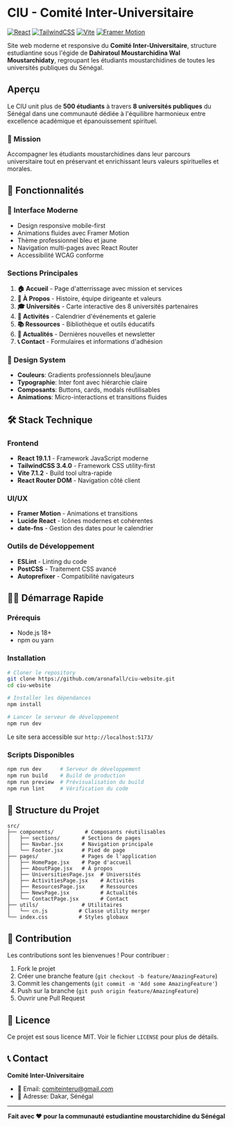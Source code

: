 #  CIU - Comité Inter-Universitaire

[![React](https://img.shields.io/badge/React-19.1.1-blue.svg)](https://reactjs.org/)
[![TailwindCSS](https://img.shields.io/badge/TailwindCSS-3.4.0-38B2AC.svg)](https://tailwindcss.com/)
[![Vite](https://img.shields.io/badge/Vite-7.1.2-646CFF.svg)](https://vitejs.dev/)
[![Framer Motion](https://img.shields.io/badge/Framer%20Motion-12.23.12-FF0055.svg)](https://www.framer.com/motion/)

Site web moderne et responsive du **Comité Inter-Universitaire**, structure estudiantine sous l'égide de **Dahiratoul Moustarchidina Wal Moustarchidaty**, regroupant les étudiants moustarchidines de toutes les universités publiques du Sénégal.

##  Aperçu

Le CIU unit plus de **500 étudiants** à travers **8 universités publiques** du Sénégal dans une communauté dédiée à l'équilibre harmonieux entre excellence académique et épanouissement spirituel.

### 🎯 Mission
Accompagner les étudiants moustarchidines dans leur parcours universitaire tout en préservant et enrichissant leurs valeurs spirituelles et morales.

## 🚀 Fonctionnalités

### 📱 **Interface Moderne**
-  Design responsive mobile-first
-  Animations fluides avec Framer Motion
-  Thème professionnel bleu et jaune
-  Navigation multi-pages avec React Router
-  Accessibilité WCAG conforme

###  **Sections Principales**
1. **🏠 Accueil** - Page d'atterrissage avec mission et services
2. **👥 À Propos** - Histoire, équipe dirigeante et valeurs
3. **🎓 Universités** - Carte interactive des 8 universités partenaires
4. **📅 Activités** - Calendrier d'événements et galerie
5. **📚 Ressources** - Bibliothèque et outils éducatifs
6. **📰 Actualités** - Dernières nouvelles et newsletter
7. **📞 Contact** - Formulaires et informations d'adhésion

### 🎨 **Design System**
- **Couleurs**: Gradients professionnels bleu/jaune
- **Typographie**: Inter font avec hiérarchie claire
- **Composants**: Buttons, cards, modals réutilisables
- **Animations**: Micro-interactions et transitions fluides

## 🛠️ Stack Technique

### **Frontend**
- **React 19.1.1** - Framework JavaScript moderne
- **TailwindCSS 3.4.0** - Framework CSS utility-first
- **Vite 7.1.2** - Build tool ultra-rapide
- **React Router DOM** - Navigation côté client

### **UI/UX**
- **Framer Motion** - Animations et transitions
- **Lucide React** - Icônes modernes et cohérentes
- **date-fns** - Gestion des dates pour le calendrier

### **Outils de Développement**
- **ESLint** - Linting du code
- **PostCSS** - Traitement CSS avancé
- **Autoprefixer** - Compatibilité navigateurs

## 🏃‍♂ Démarrage Rapide

### Prérequis
- Node.js 18+ 
- npm ou yarn

### Installation

```bash
# Cloner le repository
git clone https://github.com/aronafall/ciu-website.git
cd ciu-website

# Installer les dépendances
npm install

# Lancer le serveur de développement
npm run dev
```

Le site sera accessible sur `http://localhost:5173/`

### Scripts Disponibles

```bash
npm run dev      # Serveur de développement
npm run build    # Build de production
npm run preview  # Prévisualisation du build
npm run lint     # Vérification du code
```

## 📁 Structure du Projet

```
src/
├── components/          # Composants réutilisables
│   ├── sections/       # Sections de pages
│   ├── Navbar.jsx      # Navigation principale
│   └── Footer.jsx      # Pied de page
├── pages/              # Pages de l'application
│   ├── HomePage.jsx    # Page d'accueil
│   ├── AboutPage.jsx   # À propos
│   ├── UniversitiesPage.jsx  # Universités
│   ├── ActivitiesPage.jsx    # Activités
│   ├── ResourcesPage.jsx     # Ressources
│   ├── NewsPage.jsx          # Actualités
│   └── ContactPage.jsx       # Contact
├── utils/              # Utilitaires
│   └── cn.js          # Classe utility merger
└── index.css          # Styles globaux
```


## 🤝 Contribution

Les contributions sont les bienvenues ! Pour contribuer :

1. Fork le projet
2. Créer une branche feature (`git checkout -b feature/AmazingFeature`)
3. Commit les changements (`git commit -m 'Add some AmazingFeature'`)
4. Push sur la branche (`git push origin feature/AmazingFeature`)
5. Ouvrir une Pull Request

## 📄 Licence

Ce projet est sous licence MIT. Voir le fichier `LICENSE` pour plus de détails.

## 📞 Contact

**Comité Inter-Universitaire**
- 📧 Email: comiteinteru@gmail.com
- 📍 Adresse: Dakar, Sénégal


---

<div align="center">

**Fait avec ❤️ pour la communauté estudiantine moustarchidine du Sénégal**

</div>
